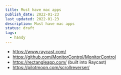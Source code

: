 ```yaml
---
title: Must have mac apps
publish_date: 2022-01-23
last_updated: 2022-01-23
description: Must have mac apps
status: draft
tags:
  - handy
---
```



- https://www.raycast.com/
- https://github.com/MonitorControl/MonitorControl
- https://rectangleapp.com/ (built into Raycast)
- https://pilotmoon.com/scrollreverser/ 
